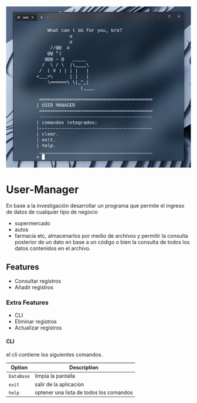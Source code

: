 ![user-manager](./screenshots/userManager.png)
# User-Manager

En base a la investigación desarrollar un programa
que permite el ingreso de datos de cualquier tipo
de negocio
- supermercado 
- autos 
- farmacia
etc, almacenarlos por medio de archivos y permitir la 
consulta posterior de un dato en 
base a un código o bien la consulta de todos 
los datos contenidos en el archivo.

## Features
- Consultar registros
- Añadir registros

### Extra Features
- CLI
- Eliminar registros
- Actualizar registros

#### CLI
el cli contiene los siguientes comandos.

| Option            | Description                               |
| ----------------- | ----------------------------------------- |
| `DataBase`        | limpia la pantalla                        |
| `exit`            | salir de la aplicacion                    |
| `help`            | optener una lista de todos los comandos   |
